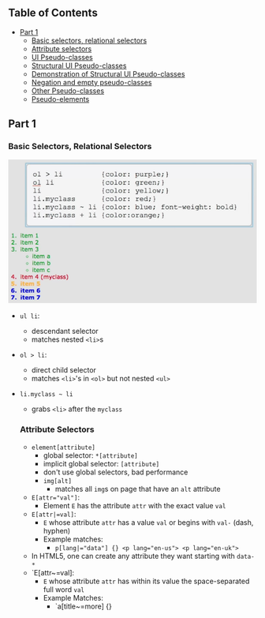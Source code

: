 ## Table of Contents
- [Part 1](#part-1)
  * [Basic selectors, relational selectors](#basic-selectors-relational-selectors)
  * [Attribute selectors](#attribute-selectors)
  * [UI Pseudo-classes](#ui-pseudo-classes)
  * [Structural UI Pseudo-classes](#structural-ui-pseudo-classes)
  * [Demonstration of Structural UI Pseudo-classes](#demonstration-of-structural-ui-pseudo-classes)
  * [Negation and empty pseudo-classes](#negation-and-empty-pseudo-classes)
  * [Other Pseudo-classes](#other-pseudo-classes)
  * [Pseudo-elements](#pseudo-elements)

## Part 1
### Basic Selectors, Relational Selectors
![basic selectors](./basic-selectors.PNG)

- `ul li`:
  - descendant selector
  - matches nested `<li>`s
- `ol > li`:
  - direct child selector
  - matches `<li>`'s in `<ol>` but not nested `<ul>`
- `li.myclass ~ li`
  - grabs `<li>` after the `myclass`
  
  ### Attribute Selectors
  - `element[attribute]`
    - global selector: `*[attribute]`
    - implicit global selector: `[attribute]`
    - don't use global selectors, bad performance
    - `img[alt]`
      - matches all `img`s on page that have an `alt` attribute
  - `E[attr="val"]`:
    - Element `E` has the attribute `attr` with the exact value `val`
  - `E[attr|=val]`:
    - `E` whose attribute `attr` has a value `val` or begins with `val-` (dash, hyphen)
    - Example matches:
      - `p[lang|="data"] {} <p lang="en-us"> <p lang="en-uk">`
  - In HTML5, one can create any attribute they want starting with `data-*`
  - `E[attr~=val]:
    - `E` whose attribute `attr` has within its value the space-separated full word `val`
    - Example Matches:
      - `a[title~=more] {} <a title="want more info about this?">
